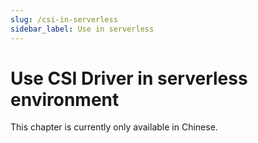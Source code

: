 ```yaml
---
slug: /csi-in-serverless
sidebar_label: Use in serverless
---
```


# Use CSI Driver in serverless environment

This chapter is currently only available in Chinese.
